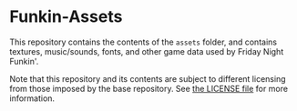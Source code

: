 # Funkin-Assets

This repository contains the contents of the `assets` folder, and contains textures, music/sounds, fonts, and other game data used by Friday Night Funkin'.

Note that this repository and its contents are subject to different licensing from those imposed by the base repository. See [the LICENSE file](./LICENSE.md) for more information.
 